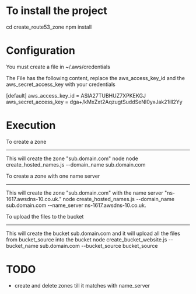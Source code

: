 To install the project
======================

cd create_route53_zone
npm install


Configuration
=============

You must create a file in ~/.aws/credentials

The File has the following content, replace the aws_access_key_id and the aws_secret_access_key with your credentials

[default]
aws_access_key_id = ASIA27TUBHUZ7XPKEKGJ
aws_secret_access_key = dga+/kMxZxt2AqzugtSuddSeNI0yxJak21ill2Yy


Execution
=========


To create a zone
****************

This will create the zone "sub.domain.com"
node node create_hosted_names.js --domain_name sub.domain.com


To create a zone with one name server
*************************************

This will create the zone "sub.domain.com" with the name server "ns-1617.awsdns-10.co.uk."
node create_hosted_names.js --domain_name sub.domain.com --name_server ns-1617.awsdns-10.co.uk.


To upload the files to the bucket
*********************************

This will create the bucket sub.domain.com and it will upload all the files from bucket_source into the bucket
node create_bucket_website.js --bucket_name sub.domain.com --bucket_source bucket_source


TODO
====

* create and delete zones till it matches with name_server
